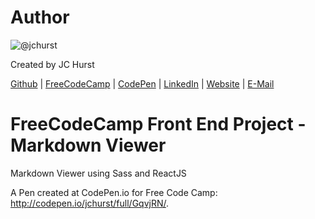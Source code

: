 # Author
![@jchurst](https://avatars0.githubusercontent.com/jchurst?&s=128)

Created by JC Hurst

[Github](https://github.com/jchurst) | [FreeCodeCamp](http://www.freecodecamp.com/jchurst) | [CodePen](http://codepen.io/jchurst/) | [LinkedIn](https://www.linkedin.com/in/jchurst) | [Website](http://hurstcreative.com/) | [E-Mail](mailto:jchurstmail@gmail.com)

# FreeCodeCamp Front End Project - Markdown Viewer

Markdown Viewer using Sass and ReactJS

A Pen created at CodePen.io for Free Code Camp: http://codepen.io/jchurst/full/GqvjRN/.
